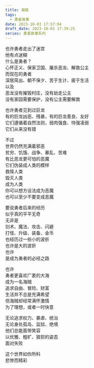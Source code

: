 ```yaml
---
title: 海贼
tags:
  - 勇者故事
date: 2023-10-03 17:57:04
draft_date: 2023-10-03 17:39:25
series: 勇者故事系列
---
```


  
也许勇者走出了迷宫  
他有点迷糊  
什么是勇者？  
心怀正义、保家卫国、屠杀恶龙、解救公主  
而现在的勇者  
深居简出、朝不保夕、苦于生计、疲于生活  
以及  
恶龙没有摧毁村庄，没有劫走公主  
没有家园需要保护，没有公主需要解救  
  
也许勇者见到过巨龙  
有的巨龙凶恶、残暴，有的巨龙善良、友好  
它们遵循着自然法则，弱肉强食、恃强凌弱  
它们从来没有错  
  
不过  
世界仍然充满着邪恶  
贫穷、饥饿、战争、暴乱、苦难  
有比恶龙更可怕的恶魔  
它们伪装成人类的模样  
救赎人类  
毁灭人类  
成为人类  
你可以想方设法成为恶魔  
也可以至少不要变成恶魔  
  
要说勇者后来的经历  
似乎真的平平无奇  
无非是  
剑术、魔法、攻击、闪避  
打怪、升级、装备、金币  
也经历过一些小的波折  
也许是大的波折  
也许  
是成为勇者的必经之路  
  
也许  
勇者更喜欢广袤的大海  
成为一名海贼  
追求自由、冒险、财富  
生活并不总是充满希望  
但海贼却经常满怀激情  
为了理想，或者一时快意  
  
无论追求权力、暴虐、统治  
无论身处孤岛、监狱、绝境  
他们总能面带笑容  
以优雅、粗旷、狼狈的姿态  
面对失败  
  
这个世界如你所料  
悲惨而精彩
